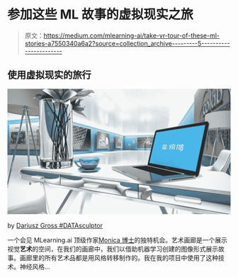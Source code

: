 # 参加这些 ML 故事的虚拟现实之旅

> 原文：<https://medium.com/mlearning-ai/take-vr-tour-of-these-ml-stories-a7550340a6a2?source=collection_archive---------5----------------------->

## 使用虚拟现实的旅行

![](img/2308202559ba00cca6536f9b3a3447b9.png)

by [Dariusz Gross #DATAsculptor](https://medium.com/u/6d3244e0bdcd?source=post_page-----a7550340a6a2--------------------------------)

一个会见 MLearning.ai 顶级作家[Monica 博士](https://medium.com/u/5867528f1f26?source=post_page-----a7550340a6a2--------------------------------)的独特机会。艺术画廊是一个展示视觉**艺术**的空间，在我们的画廊中，我们以借助机器学习创建的图像形式展示故事。画廊里的所有艺术品都是用风格转移制作的。我在我的项目中使用了这种技术。神经风格…